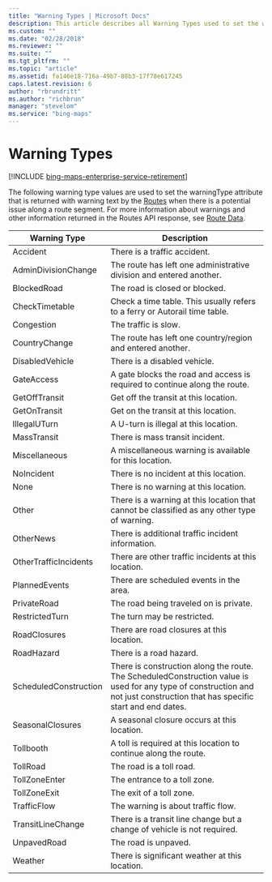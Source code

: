 ```yaml
---
title: "Warning Types | Microsoft Docs"
description: This article describes all Warning Types used to set the warningType attribute returned with warning text by the Bing Maps Routes API when there is a potential issue along a route segment. Examples of a Warning Type include values such as Accident, BlockedRoad, Congestion, DisabledVehicle, PrivateRoad, RoadHazard, TollRoad and Weather.
ms.custom: ""
ms.date: "02/28/2018"
ms.reviewer: ""
ms.suite: ""
ms.tgt_pltfrm: ""
ms.topic: "article"
ms.assetid: fa146e18-716a-49b7-88b3-17f78e617245
caps.latest.revision: 6
author: "rbrundritt"
ms.author: "richbrun"
manager: "stevelom"
ms.service: "bing-maps"
---
```


# Warning Types

[!INCLUDE [bing-maps-enterprise-service-retirement](../../includes/bing-maps-enterprise-service-retirement.md)]

The following warning type values are used to set the warningType attribute that is returned with warning text by the [Routes](index.md) when there is a potential issue along a route segment. For more information about warnings and other information returned in the Routes API response, see [Route Data](route-data.md).  
  
|Warning Type|Description|  
|------------------|-----------------|  
|Accident|There is a traffic accident.|  
|AdminDivisionChange|The route has left one administrative division and entered another.|  
|BlockedRoad|The road is closed or blocked.|  
|CheckTimetable|Check a time table. This usually refers to a ferry or Autorail time table.|  
|Congestion|The traffic is slow.|  
|CountryChange|The route has left one country/region and entered another.|  
|DisabledVehicle|There is a disabled vehicle.|  
|GateAccess|A gate blocks the road and access is required to continue along the route.|  
|GetOffTransit|Get off the transit at this location.|  
|GetOnTransit|Get on the transit at this location.|  
|IllegalUTurn|A U-turn is illegal at this location.|  
|MassTransit|There is mass transit incident.|  
|Miscellaneous|A miscellaneous warning is available for this location.|  
|NoIncident|There is no incident at this location.|  
|None|There is no warning at this location.|  
|Other|There is a warning at this location that cannot be classified as any other type of warning.|  
|OtherNews|There is additional traffic incident information.|  
|OtherTrafficIncidents|There are other traffic incidents at this location.|  
|PlannedEvents|There are scheduled events in the area.|  
|PrivateRoad|The road being traveled on is private.|  
|RestrictedTurn|The turn may be restricted.|  
|RoadClosures|There are road closures at this location.|  
|RoadHazard|There is a road hazard.|  
|ScheduledConstruction|There is construction along the route. The ScheduledConstruction value is used for any type of construction and not just construction that has specific start and end dates.|  
|SeasonalClosures|A seasonal closure occurs at this location.|  
|Tollbooth|A toll is required at this location to continue along the route.|  
|TollRoad|The road is a toll road.|  
|TollZoneEnter|The entrance to a toll zone.|  
|TollZoneExit|The exit of a toll zone.|  
|TrafficFlow|The warning is about traffic flow.|  
|TransitLineChange|There is a transit line change but a change of vehicle is not required.|  
|UnpavedRoad|The road is unpaved.|  
|Weather|There is significant weather at this location.|